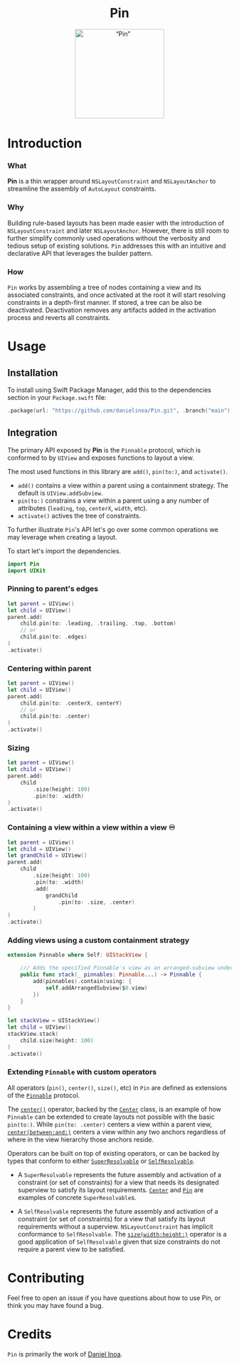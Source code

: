 <h1 align=center>Pin</h1>
<p align="center">
    <img src="https://user-images.githubusercontent.com/972877/143309795-78be2e80-05bd-4871-8a0c-2dcf4eb7cd4b.jpg" width="200" max-width="90%" alt=“Pin” />
</p>

# Introduction

### What
**Pin** is a thin wrapper around `NSLayoutConstraint` and `NSLayoutAnchor` to streamline the assembly of `AutoLayout` constraints.

### Why
Building rule-based layouts has been made easier with the introduction of `NSLayoutConstraint` and later `NSLayoutAnchor`. However, there is still room to further simplify commonly used operations without the verbosity and tedious setup of existing solutions. `Pin` addresses this with an intuitive and declarative API that leverages the builder pattern.

### How
`Pin` works by assembling a tree of nodes containing a view and its associated constraints, and once activated at the root it will start resolving constraints in a depth-first manner. If stored, a tree can be also be deactivated. Deactivation removes any artifacts added in the activation process and reverts all constraints.

# Usage

## Installation

To install using Swift Package Manager, add this to the dependencies section in your `Package.swift` file:

```swift
.package(url: "https://github.com/danielinoa/Pin.git", .branch("main"))
```

## Integration

The primary API exposed by **Pin** is the `Pinnable` protocol, which is conformed to by `UIView` and exposes functions to layout a view.

The most used functions in this library are `add()`, `pin(to:)`, and `activate()`. 

- `add()` contains a view within a parent using a containment strategy. The default is `UIView.addSubview`.
- `pin(to:)` constrains a view within a parent using a any number of attributes (`leading`, `top`, `centerX`, `width`, etc).
- `activate()` actives the tree of constraints.

To further illustrate `Pin`'s API let's go over some common operations we may leverage when creating a layout.

To start let's import the dependencies.
```swift
import Pin
import UIKit
```

### Pinning to parent's edges

```swift
let parent = UIView()
let child = UIView()
parent.add(
    child.pin(to: .leading, .trailing, .top, .bottom) 
    // or 
    child.pin(to: .edges)
)
.activate()
``` 

### Centering within parent

```swift
let parent = UIView()
let child = UIView()
parent.add(
    child.pin(to: .centerX, centerY) 
    // or 
    child.pin(to: .center)
)
.activate()
``` 

### Sizing

```swift
let parent = UIView()
let child = UIView()
parent.add(
    child
        .size(height: 100)
        .pin(to: .width)
)
.activate()
```

### Containing a view within a view within a view ♾

```swift
let parent = UIView()
let child = UIView()
let grandChild = UIView()
parent.add(
    child
        .size(height: 100)
        .pin(to: .width)
        .add(
            grandChild
                .pin(to: .size, .center)
        )
)
.activate()
```

### Adding views using a custom containment strategy

```swift
extension Pinnable where Self: UIStackView {

    /// Adds the specified Pinnable's view as an arranged-subview under this `UIStackView`.
    public func stack(_ pinnables: Pinnable...) -> Pinnable {
        add(pinnables).contain(using: {
            self.addArrangedSubview($0.view)
        })
    }
}

let stackView = UIStackView()
let child = UIView()
stackView.stack(
    child.size(height: 100)
)
.activate()
```

### Extending `Pinnable` with custom operators

All operators (`pin()`, `center()`, `size()`, etc) in `Pin` are defined as extensions of the [`Pinnable`](https://github.com/danielinoa/Pin/blob/main/Sources/Pin/Core/Pinnable.swift) protocol.

The [`center()`](https://github.com/danielinoa/Pin/blob/main/Sources/Pin/Extensions/Resolvables/Pinnable%2BCenter.swift) operator, backed by the [`Center`](https://github.com/danielinoa/Pin/blob/main/Sources/Pin/Extensions/Resolvables/Pinnable%2BCenter.swift) class, is an example of how `Pinnable` can be extended to create layouts not possible with the basic `pin(to:)`. While `pin(to: .center)` centers a view within a parent view, [`center(between:and:)`](https://github.com/danielinoa/Pin/blob/main/Sources/Pin/Extensions/Resolvables/Pinnable%2BCenter.swift) centers a view within any two anchors regardless of where in the view hierarchy those anchors reside.

Operators can be built on top of existing operators, or can be backed by types that conform to either [`SuperResolvable`](https://github.com/danielinoa/Pin/blob/main/Sources/Pin/Core/SuperResolvable.swift) or [`SelfResolvable`](https://github.com/danielinoa/Pin/blob/main/Sources/Pin/Core/SelfResolvable.swift).

- A `SuperResolvable` represents the future assembly and activation of a constraint (or set of constraints) for a view that needs its designated superview to satisfy its layout requirements. [`Center`](https://github.com/danielinoa/Pin/blob/main/Sources/Pin/Extensions/Resolvables/Pinnable%2BCenter.swift) and [`Pin`](https://github.com/danielinoa/Pin/blob/main/Sources/Pin/Extensions/Resolvables/Pinnable%2BPin.swift) are examples of concrete `SuperResolvable`s.

- A `SelfResolvable` represents the future assembly and activation of a constraint (or set of constraints) for a view that satisfy its layout requirements without a superview. `NSLayoutConstraint` has implicit conformance to `SelfResolvable`. 
The [`size(width:height:)`](https://github.com/danielinoa/Pin/blob/main/Sources/Pin/Extensions/Resolvables/Pinnable%2BSize.swift) operator is a good application of `SelfResolvable` given that size constraints do not require a parent view to be satisfied.

# Contributing

Feel free to open an issue if you have questions about how to use Pin, or think you may have found a bug.

# Credits

`Pin` is primarily the work of [Daniel Inoa](https://github.com/danielinoa).
